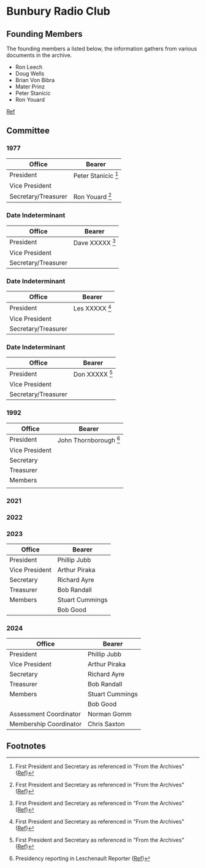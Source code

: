 # Bunbury Radio Club

## Founding Members

The founding members a listed below, the information gathers from various documents in the archive.

- Ron Leech
- Doug Wells
- Brian Von Bibra
- Mater Prinz
- Peter Stanicic
- Ron Youard

[Ref](./docs/media/From%20the%20archives-club%20founding.pdf)


## Committee

### 1977

| Office | Bearer |
|---|---|
| President | Peter Stanicic [^2] |
| Vice President |  |
| Secretary/Treasurer | Ron Youard  [^2] |

### Date Indeterminant

| Office | Bearer |
|---|---|
| President | Dave XXXXX [^2] |
| Vice President |  |
| Secretary/Treasurer |  |

### Date Indeterminant

| Office | Bearer |
|---|---|
| President | Les XXXXX [^2] |
| Vice President |  |
| Secretary/Treasurer |  |

### Date Indeterminant

| Office | Bearer |
|---|---|
| President | Don XXXXX [^2] |
| Vice President |  |
| Secretary/Treasurer |  |

### 1992

| Office | Bearer |
|---|---|
| President | John Thornborough [^1] |
| Vice President |  |
| Secretary |  |
| Treasurer |  |
| Members | |
|   |  |

### 2021

### 2022

### 2023

| Office | Bearer |
|---|---|
| President | Phillip Jubb |
| Vice President | Arthur Piraka |
| Secretary | Richard Ayre |
| Treasurer | Bob Randall |
| Members | Stuart Cummings |
|   | Bob Good |

### 2024

| Office | Bearer |
|---|---|
| President | Phillip Jubb |
| Vice President | Arthur Piraka |
| Secretary | Richard Ayre |
| Treasurer | Bob Randall |
| Members | Stuart Cummings |
|   | Bob Good |
| Assessment Coordinator | Norman Gomm |
| Membership Coordinator | Chris Saxton |

## Footnotes

[^1]: Presidency reporting in Leschenault Reporter ([Ref](./docs/media/19920909_leschenaultReporter.pdf))

[^2]: First President and Secretary as referenced in "From the Archives" ([Ref](./docs/media/From%20the%20archives-club%20founding.pdf))
